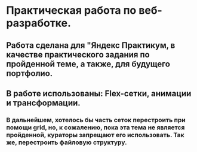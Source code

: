# Практическая работа по веб-разработке.  
## Работа сделана для "Яндекс Практикум, в качестве практического задания по пройденной теме, а также, для будущего портфолио.  
## В работе использованы: Flex-сетки, анимации и трансформации.  
### В дальнейшем, хотелось бы часть сеток перестроить при помощи grid, но, к сожалению, пока эта тема не является пройденной, кураторы запрещают его использовать. Так же, перестроить файловую структуру.